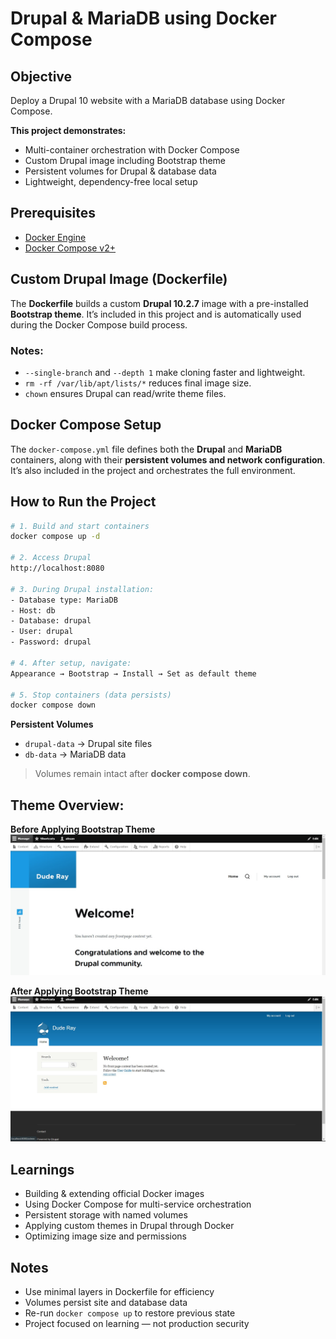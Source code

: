 # Drupal & MariaDB using Docker Compose

## Objective
Deploy a Drupal 10 website with a MariaDB database using Docker Compose.

**This project demonstrates:**
 - Multi-container orchestration with Docker Compose
 - Custom Drupal image including Bootstrap theme
 - Persistent volumes for Drupal & database data
 - Lightweight, dependency-free local setup


## Prerequisites
- [Docker Engine](https://docs.docker.com/get-docker/)
- [Docker Compose v2+](https://docs.docker.com/compose/install/)


## Custom Drupal Image (Dockerfile)
The **Dockerfile** builds a custom **Drupal 10.2.7** image with a pre-installed **Bootstrap theme**.
It’s included in this project and is automatically used during the Docker Compose build process.

### Notes:
- `--single-branch` and `--depth 1` make cloning faster and lightweight.
- `rm -rf /var/lib/apt/lists/*` reduces final image size.
- `chown` ensures Drupal can read/write theme files.


## Docker Compose Setup
The `docker-compose.yml` file defines both the **Drupal** and **MariaDB** containers, along with their **persistent volumes and network configuration**.
It’s also included in the project and orchestrates the full environment.


## How to Run the Project
```sh
# 1. Build and start containers
docker compose up -d

# 2. Access Drupal
http://localhost:8080

# 3. During Drupal installation:
- Database type: MariaDB
- Host: db
- Database: drupal
- User: drupal
- Password: drupal

# 4. After setup, navigate:
Appearance → Bootstrap → Install → Set as default theme

# 5. Stop containers (data persists)
docker compose down
```

**Persistent Volumes**
- `drupal-data` → Drupal site files
- `db-data` → MariaDB data
> Volumes remain intact after **docker compose down**.


## Theme Overview:
**Before Applying Bootstrap Theme**
![before-theme-apply](https://github.com/ahsan598/docker-projects/blob/main/project-3/img/before-theme-applied.jpg)

**After Applying Bootstrap Theme**
![after-theme-apply](https://github.com/ahsan598/docker-projects/blob/main/project-3/img/after-theme-applied.jpg)


## Learnings
- Building & extending official Docker images
- Using Docker Compose for multi-service orchestration
- Persistent storage with named volumes
- Applying custom themes in Drupal through Docker
- Optimizing image size and permissions


## Notes
- Use minimal layers in Dockerfile for efficiency
- Volumes persist site and database data
- Re-run `docker compose up` to restore previous state
- Project focused on learning — not production security
